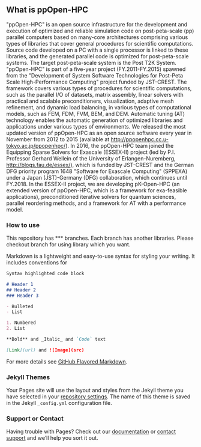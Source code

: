 ## What is ppOpen-HPC

"ppOpen-HPC" is an open source infrastructure for the development and execution of optimized and 
reliable simulation code on post-peta-scale (pp) parallel computers based on many-core architectures 
comprising various types of libraries that cover general procedures for scientific computations. Source 
code developed on a PC with a single processor is linked to these libraries, and the generated parallel 
code is optimized for post-peta-scale systems. The target post-peta-scale system is the Post T2K System. 
"ppOpen-HPC" is part of a five-year project (FY.2011-FY.2015) spawned from the "Development of System 
Software Technologies for Post-Peta Scale High-Performance Computing" project funded by JST-CREST. The 
framework covers various types of procedures for scientific computations, such as the parallel I/O of 
datasets, matrix assembly, linear solvers with practical and scalable preconditioners, visualization, 
adaptive mesh refinement, and dynamic load balancing, in various types of computational models, such as 
FEM, FDM, FVM, BEM, and DEM. Automatic tuning (AT) technology enables the automatic generation of 
optimized libraries and applications under various types of environments. We released the most updated 
version of ppOpen-HPC as an open source software every year in November from 2012 to 2015
(available at http://ppopenhpc.cc.u-tokyo.ac.jp/ppopenhpc/). In 2016, the ppOpen-HPC team joined the Equipping Sparse 
Solvers for Exascale (ESSEX-II) project (led by P.I. Professor Gerhard Wellein of the University of 
Erlangen-Nuremberg, http://blogs.fau.de/essex/), which is funded by JST-CREST and the German DFG 
priority program 1648 "Software for Exascale Computing" (SPPEXA) under a Japan (JST)-Germany (DFG) 
collaboration, which continues until FY.2018. In the ESSEX-II project, we are developing pK-Open-HPC (an 
extended version of ppOpen-HPC, which is a framework for exa-feasible applications), preconditioned 
iterative solvers for quantum sciences, parallel reordering methods, and a framework for AT with a 
performance model.

### How to use

This repository has *** branches.
Each branch has another libraries.
Please checkout branch for using library which you want.

Markdown is a lightweight and easy-to-use syntax for styling your writing. It includes conventions for

```markdown
Syntax highlighted code block

# Header 1
## Header 2
### Header 3

- Bulleted
- List

1. Numbered
2. List

**Bold** and _Italic_ and `Code` text

[Link](url) and ![Image](src)
```

For more details see [GitHub Flavored Markdown](https://guides.github.com/features/mastering-markdown/).

### Jekyll Themes

Your Pages site will use the layout and styles from the Jekyll theme you have selected in your [repository settings](https://github.com/Post-Peta-Crest/sample/settings). The name of this theme is saved in the Jekyll `_config.yml` configuration file.

### Support or Contact

Having trouble with Pages? Check out our [documentation](https://help.github.com/categories/github-pages-basics/) or [contact support](https://github.com/contact) and we’ll help you sort it out.
